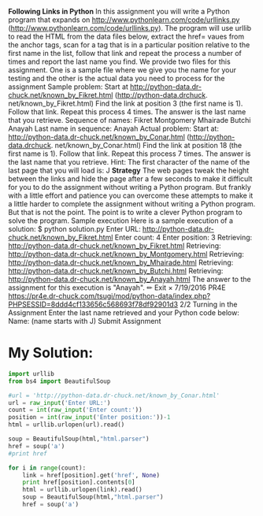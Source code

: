 **Following Links in Python**
In this assignment you will write a Python program that expands on http://www.pythonlearn.com/code/urllinks.py
(http://www.pythonlearn.com/code/urllinks.py). The program will use urllib to read the HTML from the data files
below, extract the href= vaues from the anchor tags, scan for a tag that is in a particular position relative to the
first name in the list, follow that link and repeat the process a number of times and report the last name you find.
We provide two files for this assignment. One is a sample file where we give you the name for your testing and the
other is the actual data you need to process for the assignment
Sample problem: Start at http://python-data.dr-chuck.net/known_by_Fikret.html (http://python-data.drchuck.
net/known_by_Fikret.html)
Find the link at position 3 (the first name is 1). Follow that link. Repeat this process 4 times. The answer is
the last name that you retrieve.
Sequence of names: Fikret Montgomery Mhairade Butchi Anayah
Last name in sequence: Anayah
Actual problem: Start at: http://python-data.dr-chuck.net/known_by_Conar.html (http://python-data.drchuck.
net/known_by_Conar.html)
Find the link at position 18 (the first name is 1). Follow that link. Repeat this process 7 times. The answer is
the last name that you retrieve.
Hint: The first character of the name of the last page that you will load is: J
**Strategy**
The web pages tweak the height between the links and hide the page after a few seconds to make it difficult for
you to do the assignment without writing a Python program. But frankly with a little effort and patience you can
overcome these attempts to make it a little harder to complete the assignment without writing a Python program.
But that is not the point. The point is to write a clever Python program to solve the program.
Sample execution
Here is a sample execution of a solution:
$ python solution.py
Enter URL: http://python-data.dr-chuck.net/known_by_Fikret.html
Enter count: 4
Enter position: 3
Retrieving: http://python-data.dr-chuck.net/known_by_Fikret.html
Retrieving: http://python-data.dr-chuck.net/known_by_Montgomery.html
Retrieving: http://python-data.dr-chuck.net/known_by_Mhairade.html
Retrieving: http://python-data.dr-chuck.net/known_by_Butchi.html
Retrieving: http://python-data.dr-chuck.net/known_by_Anayah.html
The answer to the assignment for this execution is "Anayah".
✏ Exit
×
7/19/2016 PR4E
https://pr4e.dr-chuck.com/tsugi/mod/python-data/index.php?PHPSESSID=8ddd4cf133656c568693f78df92901d3 2/2
Turning in the Assignment
Enter the last name retrieved and your Python code below:
Name: (name starts with J) Submit Assignment
# My Solution:

``` Python
import urllib
from bs4 import BeautifulSoup

#url = 'http://python-data.dr-chuck.net/known_by_Conar.html'
url = raw_input('Enter URL:')
count = int(raw_input('Enter count:'))
position = int(raw_input('Enter position:'))-1
html = urllib.urlopen(url).read()

soup = BeautifulSoup(html,"html.parser")
href = soup('a')
#print href

for i in range(count):
    link = href[position].get('href', None)
    print href[position].contents[0]
    html = urllib.urlopen(link).read()
    soup = BeautifulSoup(html,"html.parser")
    href = soup('a')
```
